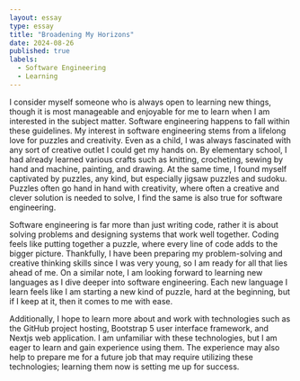 ```yaml
---
layout: essay
type: essay
title: "Broadening My Horizons"
date: 2024-08-26
published: true
labels:
  - Software Engineering
  - Learning
---
```

I consider myself someone who is always open to learning new things, though it is most manageable and enjoyable for me to learn when I am interested in the subject matter. Software engineering happens to fall within these guidelines. My interest in software engineering stems from a lifelong love for puzzles and creativity. Even as a child, I was always fascinated with any sort of creative outlet I could get my hands on. By elementary school, I had already learned various crafts such as knitting, crocheting, sewing by hand and machine, painting, and drawing.  At the same time, I found myself captivated by puzzles, any kind, but especially jigsaw puzzles and sudoku. Puzzles often go hand in hand with creativity, where often a creative and clever solution is needed to solve, I find the same is also true for software engineering.

Software engineering is far more than just writing code, rather it is about solving problems and designing systems that work well together. Coding feels like putting together a puzzle, where every line of code adds to the bigger picture. Thankfully, I have been preparing my problem-solving and creative thinking skills since I was very young, so I am ready for all that lies ahead of me. On a similar note, I am looking forward to learning new languages as I dive deeper into software engineering. Each new language I learn feels like I am starting a new kind of puzzle, hard at the beginning, but if I keep at it, then it comes to me with ease.
 
Additionally, I hope to learn more about and work with technologies such as the GitHub project hosting, Bootstrap 5 user interface framework, and Nextjs web application. I am unfamiliar with these technologies, but I am eager to learn and gain experience using them. The experience may also help to prepare me for a future job that may require utilizing these technologies; learning them now is setting me up for success. 

